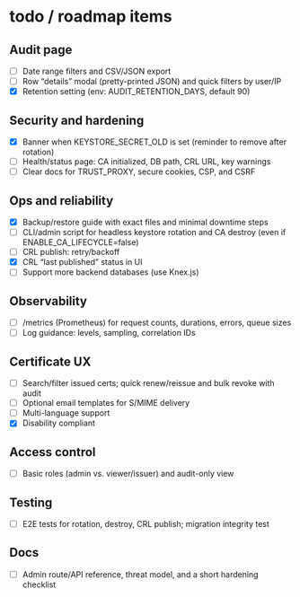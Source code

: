 # todo / roadmap items

## Audit page

- [ ] Date range filters and CSV/JSON export
- [ ] Row “details” modal (pretty-printed JSON) and quick filters by user/IP
- [x] Retention setting (env: AUDIT_RETENTION_DAYS, default 90)

## Security and hardening

- [x] Banner when KEYSTORE_SECRET_OLD is set (reminder to remove after rotation)
- [ ] Health/status page: CA initialized, DB path, CRL URL, key warnings
- [ ] Clear docs for TRUST_PROXY, secure cookies, CSP, and CSRF

## Ops and reliability

- [x] Backup/restore guide with exact files and minimal downtime steps
- [ ] CLI/admin script for headless keystore rotation and CA destroy (even if ENABLE_CA_LIFECYCLE=false)
- [ ] CRL publish: retry/backoff
- [x] CRL “last published” status in UI
- [ ] Support more backend databases (use Knex.js)

## Observability

- [ ] /metrics (Prometheus) for request counts, durations, errors, queue sizes
- [ ] Log guidance: levels, sampling, correlation IDs

## Certificate UX

- [ ] Search/filter issued certs; quick renew/reissue and bulk revoke with audit
- [ ] Optional email templates for S/MIME delivery
- [ ] Multi-language support
- [x] Disability compliant

## Access control

- [ ] Basic roles (admin vs. viewer/issuer) and audit-only view

## Testing

- [ ] E2E tests for rotation, destroy, CRL publish; migration integrity test

## Docs

- [ ] Admin route/API reference, threat model, and a short hardening checklist
